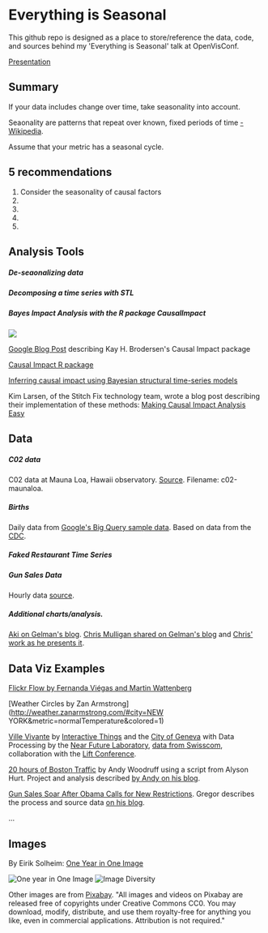 # Everything is Seasonal

This github repo is designed as a place to store/reference the data, code, and sources behind my 'Everything is Seasonal' talk at OpenVisConf. 

[Presentation](https://slides.com/zanarmstrong/everything-is-seasonal)

## Summary

If your data includes change over time, take seasonality into account.

Seaonality are patterns that repeat over known, fixed periods of time [-Wikipedia](https://en.wikipedia.org/wiki/Seasonality#cite_note-1).

Assume that your metric has a seasonal cycle. 

## 5 recommendations

1. Consider the seasonality of causal factors
2. 
3. 
4. 
5. 

## Analysis Tools

##### De-seaonalizing data

##### Decomposing a time series with STL

##### Bayes Impact Analysis with the R package CausalImpact

![](http://2.bp.blogspot.com/-EmqnkfLkz48/VBDAnBtrU6I/AAAAAAAAYiU/w23tbIXCCTE/s1600/image00.png)

[Google Blog Post](http://google-opensource.blogspot.com/2014/09/causalimpact-new-open-source-package.html) describing Kay H. Brodersen's Causal Impact package

[Causal Impact R package](https://google.github.io/CausalImpact/CausalImpact.html)

[Inferring causal impact using Bayesian structural time-series models](http://research.google.com/pubs/pub41854.html)

Kim Larsen, of the Stitch Fix technology team, wrote a blog post describing their implementation of these methods: [Making Causal Impact Analysis Easy](http://multithreaded.stitchfix.com/blog/2016/01/13/market-watch/)

## Data

##### C02 data
C02 data at Mauna Loa, Hawaii observatory. [Source](http://www.esrl.noaa.gov/gmd/dv/data/index.php?parameter_name=Carbon%2BDioxide&frequency=Daily%2BAverages&site=MLO). Filename: c02-maunaloa.

##### Births
Daily data from [Google's Big Query sample data](https://bigquery.cloud.google.com/table/publicdata:samples.natality). Based on data from the [CDC](http://www.cdc.gov/nchs/data_access/Vitalstatsonline.htm).

##### Faked Restaurant Time Series

##### Gun Sales Data


Hourly data [source]().

##### Additional charts/analysis. 
[Aki on Gelman's blog](http://andrewgelman.com/2012/06/19/slick-time-series-decomposition-of-the-birthdays-data/).
[Chris Mulligan shared on Gelman's blog](http://andrewgelman.com/2012/06/12/simple-graph-win-the-example-of-birthday-frequencies/) and [Chris' work as he presents it](http://chmullig.com/2012/06/births-by-day-of-year/).

### 

## Data Viz Examples

[Flickr Flow by Fernanda Viégas and Martin Wattenberg](http://hint.fm/projects/flickr/)

[Weather Circles by Zan Armstrong](http://weather.zanarmstrong.com/#city=NEW YORK&metric=normalTemperature&colored=1)

[Ville Vivante](https://www.villevivante.ch/) by [Interactive Things](https://www.interactivethings.com/) and the [City of Geneva](http://www.ville-geneve.ch/) with Data Processing by the [Near Future Laboratory](https://www.villevivante.ch/), [data from Swisscom](https://www.swisscom.ch/en/residential.html), collaboration with the [Lift Conference](http://liftconference.com/lift16).

[20 hours of Boston Traffic](https://www.youtube.com/watch?v=QW_mVsMWnB0) by Andy Woodruff using a script from Alyson Hurt. Project and analysis described [by Andy on his blog](http://bostonography.com/2016/a-day-of-traffic/).

[Gun Sales Soar After Obama Calls for New Restrictions](http://www.nytimes.com/interactive/2015/12/10/us/gun-sales-terrorism-obama-restrictions.html?_r=0). Gregor describes the process and source data [on his blog](http://driven-by-data.net/2015/12/10/gun-sales.html). 

...

## Images

By Eirik Solheim: [One Year in One Image](http://eirikso.com/2011/01/04/one-year-in-one-image/)

![One year in One Image](https://eirikso.files.wordpress.com/2011/01/allof20101.jpg)
![Image Diversity](https://eirikso.files.wordpress.com/2011/01/oneyeardiversity1.jpg)


Other images are from [Pixabay](https://pixabay.com/). "All images and videos on Pixabay are released free of copyrights under Creative Commons CC0. You may download, modify, distribute, and use them royalty-free for anything you like, even in commercial applications. Attribution is not required."